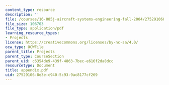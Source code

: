 ```yaml
---
content_type: resource
description: ''
file: /courses/16-885j-aircraft-systems-engineering-fall-2004/275291068e3ec9405c939ac8177cf269_appendix.pdf
file_size: 106703
file_type: application/pdf
learning_resource_types:
- Projects
license: https://creativecommons.org/licenses/by-nc-sa/4.0/
ocw_type: OCWFile
parent_title: Projects
parent_type: CourseSection
parent_uid: c6354de9-439f-4863-7bec-e616f2da8dcc
resourcetype: Document
title: appendix.pdf
uid: 27529106-8e3e-c940-5c93-9ac8177cf269
---
```

